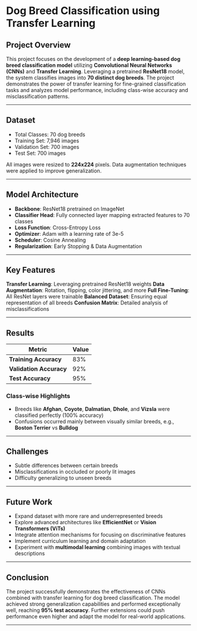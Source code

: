 # Dog Breed Classification using Transfer Learning

## Project Overview
This project focuses on the development of a **deep learning-based dog breed classification model** utilizing **Convolutional Neural Networks (CNNs)** and **Transfer Learning**. Leveraging a pretrained **ResNet18** model, the system classifies images into **70 distinct dog breeds**. The project demonstrates the power of transfer learning for fine-grained classification tasks and analyzes model performance, including class-wise accuracy and misclassification patterns.

---

## Dataset
- Total Classes: 70 dog breeds
- Training Set: 7,946 images
- Validation Set: 700 images
- Test Set: 700 images

All images were resized to **224x224** pixels. Data augmentation techniques were applied to improve generalization.

---

## Model Architecture
- **Backbone**: ResNet18 pretrained on ImageNet
- **Classifier Head**: Fully connected layer mapping extracted features to 70 classes
- **Loss Function**: Cross-Entropy Loss
- **Optimizer**: Adam with a learning rate of 3e-5
- **Scheduler**: Cosine Annealing
- **Regularization**: Early Stopping & Data Augmentation

---

## Key Features
**Transfer Learning**: Leveraging pretrained ResNet18 weights
**Data Augmentation**: Rotation, flipping, color jittering, and more
**Full Fine-Tuning**: All ResNet layers were trainable
**Balanced Dataset**: Ensuring equal representation of all breeds
**Confusion Matrix**: Detailed analysis of misclassifications

---

## Results
| Metric | Value |
|--------|-------|
| **Training Accuracy** | 83% |
| **Validation Accuracy** | 92% |
| **Test Accuracy** | 95% |

### Class-wise Highlights
- Breeds like **Afghan**, **Coyote**, **Dalmatian**, **Dhole**, and **Vizsla** were classified perfectly (100% accuracy)
- Confusions occurred mainly between visually similar breeds, e.g., **Boston Terrier** vs **Bulldog**

---

## Challenges
- Subtle differences between certain breeds
- Misclassifications in occluded or poorly lit images
- Difficulty generalizing to unseen breeds

---

## Future Work
- Expand dataset with more rare and underrepresented breeds
- Explore advanced architectures like **EfficientNet** or **Vision Transformers (ViTs)**
- Integrate attention mechanisms for focusing on discriminative features
- Implement curriculum learning and domain adaptation
- Experiment with **multimodal learning** combining images with textual descriptions

---

## Conclusion
The project successfully demonstrates the effectiveness of CNNs combined with transfer learning for dog breed classification. The model achieved strong generalization capabilities and performed exceptionally well, reaching **95% test accuracy**. Further extensions could push performance even higher and adapt the model for real-world applications.

---



